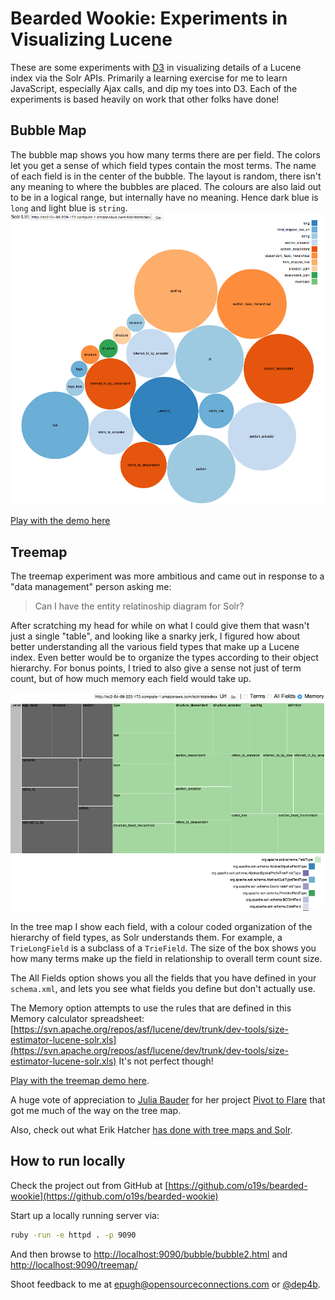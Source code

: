 # Bearded Wookie: Experiments in Visualizing Lucene

These are some experiments with [D3](http://d3js.org) in visualizing details of a Lucene index via the Solr APIs.  Primarily a learning exercise for me to learn JavaScript, especially Ajax calls, and dip my toes into D3.   Each of the experiments is based heavily on work that other folks have done!

## Bubble Map
The bubble map shows you how many terms there are per field.  The colors let you get a sense of which field types contain the most terms.  The name of each field is in the center of the bubble.   The layout is random, there isn't any meaning to where the bubbles are placed.  The colours are also laid out to be in a logical range, but internally have no meaning.  Hence dark blue is `long` and light blue is `string`.
![Bubble Map](bubble_chart_screenshot.png)

[Play with the demo here](http://opensourceconnections.com/bearded-wookie/bubble/bubble2.html)


## Treemap

The treemap experiment was more ambitious and came out in response to a "data management" person asking me:
> Can I have the entity relatinoship diagram for Solr?

After scratching my head for while on what I could give them that wasn't just a single "table", and looking like a snarky jerk, I figured how about better understanding all the various field types that make up a Lucene index.   Even better would be to organize the types according to their object hierarchy.  For bonus points, I tried to also give a sense not just of term count, but of how much memory each field would take up.

![](tree_map_screenshot.png)

In the tree map I show each field, with a colour coded organization of the hierarchy of field types, as Solr understands them.  For example, a `TrieLongField` is a subclass of a `TrieField`.   The size of the box shows you how many terms make up the field in relationship to overall term count size.

The All Fields option shows you all the fields that you have defined in your `schema.xml`, and lets you see what fields you define but don't actually use.

The Memory option attempts to use the rules that are defined in this Memory calculator spreadsheet:
[https://svn.apache.org/repos/asf/lucene/dev/trunk/dev-tools/size-estimator-lucene-solr.xls](https://svn.apache.org/repos/asf/lucene/dev/trunk/dev-tools/size-estimator-lucene-solr.xls)   It's not perfect though!

[Play with the treemap demo here](http://opensourceconnections.com/bearded-wookie/treemap/).

A huge vote of appreciation to [Julia Bauder](https://github.com/julia-bauder) for her project [Pivot to Flare](https://github.com/GrinnellCollegeLibraries/Pivot_to_Flare) that got me much of the way on the tree map. 

Also, check out what Erik Hatcher [has done with tree maps and Solr](https://twitter.com/ErikHatcher/status/539818364018118656).


## How to run locally

Check the project out from GitHub at [https://github.com/o19s/bearded-wookie](https://github.com/o19s/bearded-wookie)

Start up a locally running server via:

```bash
ruby -run -e httpd . -p 9090
```

And then browse to [http://localhost:9090/bubble/bubble2.html](http://localhost:9090/bubble/bubble2.html) and [http://localhost:9090/treemap/](http://localhost:9090/treemap/)

Shoot feedback to me at epugh@opensourceconnections.com or [@dep4b](http://twitter.com/dep4b).

